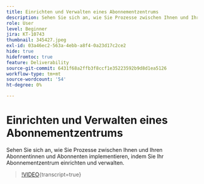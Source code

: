 ```yaml
---
title: Einrichten und Verwalten eines Abonnementzentrums
description: Sehen Sie sich an, wie Sie Prozesse zwischen Ihnen und Ihren Abonnentinnen und Abonnenten implementieren, indem Sie Ihr Abonnementzentrum einrichten und verwalten.
role: User
level: Beginner
jira: KT-10743
thumbnail: 345427.jpeg
exl-id: 03a46ec2-563a-4ebb-a8f4-0a23d17c2ce2
hide: true
hidefromtoc: true
feature: Deliverability
source-git-commit: 6431f68a2ffb3f8ccf1e35223592b9d8d1ea5126
workflow-type: tm+mt
source-wordcount: '54'
ht-degree: 0%

---
```


# Einrichten und Verwalten eines Abonnementzentrums

Sehen Sie sich an, wie Sie Prozesse zwischen Ihnen und Ihren Abonnentinnen und Abonnenten implementieren, indem Sie Ihr Abonnementzentrum einrichten und verwalten.

>[!VIDEO](https://video.tv.adobe.com/v/345427/?quality=12&learn=on){transcript=true}
